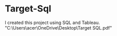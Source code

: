 # Target-Sql
I created this project using SQL and Tableau.
"C:\Users\acer\OneDrive\Desktop\Target SQL.pdf"
